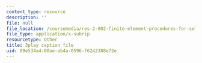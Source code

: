 ```yaml
---
content_type: resource
description: ''
file: null
file_location: /coursemedia/res-2-002-finite-element-procedures-for-solids-and-structures-spring-2010/09e534a400aeab4a0596f6242388e72e_ieV1yZ1l7-c.srt
file_type: application/x-subrip
resourcetype: Other
title: 3play caption file
uid: 09e534a4-00ae-ab4a-0596-f6242388e72e
---
```

